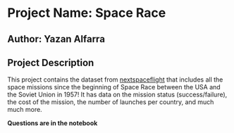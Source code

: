 # Project Name: Space Race

## Author: Yazan Alfarra

## Project Description

This project contains the dataset from [nextspaceflight](www.nextspaceflight.com) that includes all the space missions since the beginning of Space Race between the USA and the Soviet Union in 1957! It has data on the mission status (success/failure), the cost of the mission, the number of launches per country, and much much more.

**Questions are in the notebook**